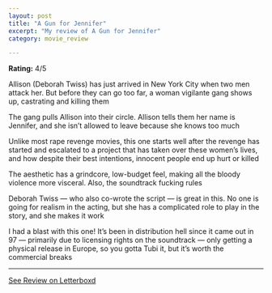 ```yaml
---
layout: post
title: "A Gun for Jennifer"
excerpt: "My review of A Gun for Jennifer"
category: movie_review

---
```


**Rating:** 4/5

Allison (Deborah Twiss) has just arrived in New York City when two men attack her. But before they can go too far, a woman vigilante gang shows up, castrating and killing them

The gang pulls Allison into their circle. Allison tells them her name is Jennifer, and she isn’t allowed to leave because she knows too much

Unlike most rape revenge movies, this one starts well after the revenge has started and escalated to a project that has taken over these women’s lives, and how despite their best intentions, innocent people end up hurt or killed

The aesthetic has a grindcore, low-budget feel, making all the bloody violence more visceral. Also, the soundtrack fucking rules

Deborah Twiss — who also co-wrote the script — is great in this. No one is going for realism in the acting, but she has a complicated role to play in the story, and she makes it work

I had a blast with this one! It’s been in distribution hell since it came out in 97 — primarily due to licensing rights on the soundtrack — only getting a physical release in Europe, so you gotta Tubi it, but it’s worth the commercial breaks

<hr>

[See Review on Letterboxd](https://boxd.it/4ytuaV)
